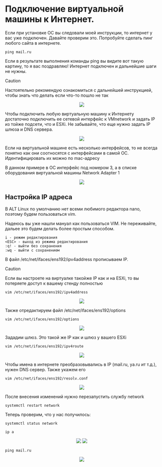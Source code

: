 # Подключение виртуальной машины к Интернет.

Если при установке ОС вы следовали моей инструкции, то интернет у вас уже подключен. Давайте проверим это.
Попробуйте сделать пинг любого сайта в интернете.

```
ping mail.ru
```

Если в результате выполнения команды ping вы видите вот такую картину, то я вас поздравляю! Интернет подключен и дальнейшие шаги не нужны.

> [!CAUTION]
> Настоятельно рекомендую ознакомиться с дальнейшей инструкцией, чтобы знать что делать если что-то пошло не так

<p align="center">
  <img src="./pic7.png">
</p>

Чтобы подключить любую виртуальную машину к Интернету достаточно подключить ее сетевой интерфейс к VMnetwork и задать IP из тойже подсети, что и ESXi. Не забывайте, что еще нужно задать IP шлюза и DNS сервера.

<p align="center">
  <img src="./pic1.png">
</p>

Если на виртуальной машине есть несколько интерфейсов, то не всегда понятно как они соотносятся с интерфейсами в самой ОС.
Идентифицировать их можно по mac-адресу

В данном примере в ОС интерфейс под номером 3, а в списке оборудования виртуальной машины Network Adapter 1

<p align="center">
  <img src="./pic2.png">
</p>

## Настройка IP адреса

В ALT Linux по умолчанию нет всеми любимого редактора nano, поэтому будем пользоваться vim.

Надеюсь вы уже нашли мануал как пользоваться VIM. Не переживайте, дальее это будем делать более простым способом.

```
i - режим редактирования
<ESC> - выход из режима редактирования
:q! - выйти без сохранения
:wq - выйти с сохранением
```

В файл /etc/net/ifaces/ens192/ipv4address прописываем IP.

> [!CAUTION]
> Если вы настроете на виртуалке такойже IP как и на ESXi, то вы потеряете доступ к вашему стенду полностью

```
vim /etc/net/ifaces/ens192/ipv4address 
```

<p align="center">
  <img src="./pic3.png">
</p>

Также отредактируем файл /etc/net/ifaces/ens192/options

```
vim /etc/net/ifaces/ens192/options
```

<p align="center">
  <img src="./pic4.png">
</p>

Зададим шлюз. Это такой же IP как и шлюз у вашего ESXi

```
vim /etc/net/ifaces/ens192/ipv4route
```

<p align="center">
  <img src="./pic5.png">
</p>

Чтобы имена в интернете преобразовывались в IP (mail.ru, ya.ru ит т.д.), нужен DNS сервер. Также укажем его

```
vim /etc/net/ifaces/ens192/resolv.conf
```

<p align="center">
  <img src="./pic6.png">
</p>

После внесения изменений нужно перезапустить службу network

```
systemctl restart network
```

Теперь проверим, что у нас получилось:

```
systemctl status network
```

```
ip a
```

<p align="center">
  <img src="./pic8.png">
  <img src="./pic9.png">
</p>




```
ping mail.ru
```

<p align="center">
  <img src="./pic7.png">
</p>